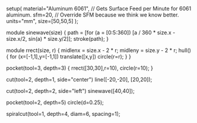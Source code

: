 
setup(
    material="Aluminum 6061",  // Gets Surface Feed per Minute for 6061 aluminum.
    sfm=20,  // Override SFM because we think we know better.
    units="mm",
    size=[50,50,5]
);

module sinewave(size) {
    path = [for (a = [0:5:360]) [a / 360 * size.x - size.x/2, sin(a) * size.y/2]];
    stroke(path);
}

module rrect(size, r) {
    midlenx = size.x - 2 * r;
    midleny = size.y - 2 * r;
    hull() {
        for (x=[-1,1],y=[-1,1]) translate([x,y]) circle(r=r);
    }
}

pocket(tool=3, depth=3) {
    rrect([30,30],r=10),
    circle(r=10);
}

cut(tool=2, depth=1, side="center")
    line([-20,-20], [20,20]);

cut(tool=2, depth=2, side="left")
    sinewave([40,40]);

pocket(tool=2, depth=5)
    circle(d=0.25);

spiralcut(tool=1, depth=4, diam=6, spacing=1);


